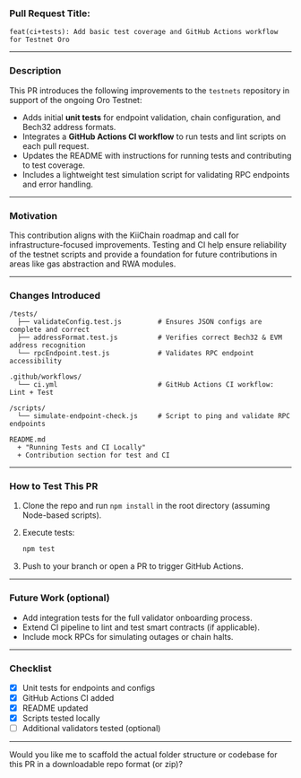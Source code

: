 ### **Pull Request Title:**

`feat(ci+tests): Add basic test coverage and GitHub Actions workflow for Testnet Oro`

---

### **Description**

This PR introduces the following improvements to the `testnets` repository in support of the ongoing Oro Testnet:

*  Adds initial **unit tests** for endpoint validation, chain configuration, and Bech32 address formats.
*  Integrates a **GitHub Actions CI workflow** to run tests and lint scripts on each pull request.
*  Updates the README with instructions for running tests and contributing to test coverage.
*  Includes a lightweight test simulation script for validating RPC endpoints and error handling.

---

### **Motivation**

This contribution aligns with the KiiChain roadmap and call for infrastructure-focused improvements. Testing and CI help ensure reliability of the testnet scripts and provide a foundation for future contributions in areas like gas abstraction and RWA modules.

---

### **Changes Introduced**

```
/tests/
  ├── validateConfig.test.js         # Ensures JSON configs are complete and correct
  ├── addressFormat.test.js          # Verifies correct Bech32 & EVM address recognition
  └── rpcEndpoint.test.js            # Validates RPC endpoint accessibility

.github/workflows/
  └── ci.yml                         # GitHub Actions CI workflow: Lint + Test

/scripts/
  └── simulate-endpoint-check.js     # Script to ping and validate RPC endpoints

README.md
  + "Running Tests and CI Locally"
  + Contribution section for test and CI
```

---

### **How to Test This PR**

1. Clone the repo and run `npm install` in the root directory (assuming Node-based scripts).
2. Execute tests:

   ```bash
   npm test
   ```
3. Push to your branch or open a PR to trigger GitHub Actions.

---

### **Future Work (optional)**

* Add integration tests for the full validator onboarding process.
* Extend CI pipeline to lint and test smart contracts (if applicable).
* Include mock RPCs for simulating outages or chain halts.

---

### **Checklist**

* [x] Unit tests for endpoints and configs
* [x] GitHub Actions CI added
* [x] README updated
* [x] Scripts tested locally
* [ ] Additional validators tested (optional)

---



Would you like me to scaffold the actual folder structure or codebase for this PR in a downloadable repo format (or zip)?

